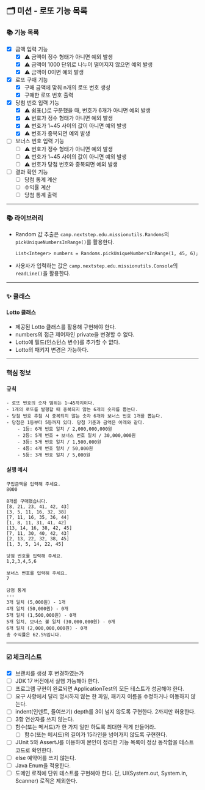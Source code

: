 ## 🗂 미션 - 로또 기능 목록

###  📚 기능 목록

- [x] 금액 입력 기능
  * [x] ⚠️ 금액이 정수 형태가 아니면 예외 발생
  * [x] ⚠️ 금액이 1000 단위로 나누어 떨어지지 않으면 예외 발생
  * [x] ⚠️ 금액이 0이면 예외 발생

-[x] 로또 구매 기능
  + [x] 구매 금액에 맞춰 n개의 로또 번호 생성
  + [x] 구매한 로또 번호 출력
  
- [x] 당첨 번호 입력 기능
    * [x] ⚠️ 쉼표(,)로 구분했을 때, 번호가 6개가 아니면 예외 발생
    * [x] ⚠️ 번호가 정수 형태가 아니면 예외 발생
    * [x] ⚠️ 번호가 1~45 사이의 값이 아니면 예외 발생
    * [x] ⚠️ 번호가 중복되면 예외 발생
  
- [ ] 보너스 번호 입력 기능
    * [ ] ⚠️ 번호가 정수 형태가 아니면 예외 발생
    * [ ] ⚠️ 번호가 1~45 사이의 값이 아니면 예외 발생
    * [ ] ⚠️ 번호가 당첨 번호와 중복되면 예외 발생

- [ ] 결과 확인 기능
  + [ ] 당첨 통계 계산
  + [ ] 수익률 계산
  + [ ] 당첨 통계 출력

---

### 📚 라이브러리
- Random 값 추출은 `camp.nextstep.edu.missionutils.Randoms`의 `pickUniqueNumbersInRange()`를 활용한다.
  ```
  List<Integer> numbers = Randoms.pickUniqueNumbersInRange(1, 45, 6);
  ```
- 사용자가 입력하는 값은 `camp.nextstep.edu.missionutils.Console`의 `readLine()`을 활용한다.

---

### ✨ 클래스

#### Lotto 클래스
- 제공된 Lotto 클래스를 활용해 구현해야 한다.
- numbers의 접근 제어자인 private을 변경할 수 없다.
- Lotto에 필드(인스턴스 변수)를 추가할 수 없다.
- Lotto의 패키지 변경은 가능하다.

---

### 핵심 정보

#### 규칙
```text
- 로또 번호의 숫자 범위는 1~45까지이다.
- 1개의 로또를 발행할 때 중복되지 않는 6개의 숫자를 뽑는다.
- 당첨 번호 추첨 시 중복되지 않는 숫자 6개와 보너스 번호 1개를 뽑는다.
- 당첨은 1등부터 5등까지 있다. 당첨 기준과 금액은 아래와 같다.
    - 1등: 6개 번호 일치 / 2,000,000,000원
    - 2등: 5개 번호 + 보너스 번호 일치 / 30,000,000원
    - 3등: 5개 번호 일치 / 1,500,000원
    - 4등: 4개 번호 일치 / 50,000원
    - 5등: 3개 번호 일치 / 5,000원
```

#### 실행 예시
```
구입금액을 입력해 주세요.
8000

8개를 구매했습니다.
[8, 21, 23, 41, 42, 43] 
[3, 5, 11, 16, 32, 38] 
[7, 11, 16, 35, 36, 44] 
[1, 8, 11, 31, 41, 42] 
[13, 14, 16, 38, 42, 45] 
[7, 11, 30, 40, 42, 43] 
[2, 13, 22, 32, 38, 45] 
[1, 3, 5, 14, 22, 45]

당첨 번호를 입력해 주세요.
1,2,3,4,5,6

보너스 번호를 입력해 주세요.
7

당첨 통계
---
3개 일치 (5,000원) - 1개
4개 일치 (50,000원) - 0개
5개 일치 (1,500,000원) - 0개
5개 일치, 보너스 볼 일치 (30,000,000원) - 0개
6개 일치 (2,000,000,000원) - 0개
총 수익률은 62.5%입니다.
```


---

###  ☑️ 체크리스트

- [x] 브랜치를 생성 후 변경하였는가
- [ ] JDK 17 버전에서 실행 가능해야 한다.
- [ ] 프로그램 구현이 완료되면 ApplicationTest의 모든 테스트가 성공해야 한다.
- [ ] 요구 사항에서 달리 명시하지 않는 한 파일, 패키지 이름을 수정하거나 이동하지 않는다.
- [ ] indent(인덴트, 들여쓰기) depth를 3이 넘지 않도록 구현한다. 2까지만 허용한다.
- [ ] 3항 연산자를 쓰지 않는다.
- [ ] 함수(또는 메서드)가 한 가지 일만 하도록 최대한 작게 만들어라.
  - [ ] 함수(또는 메서드)의 길이가 15라인을 넘어가지 않도록 구현한다.
- [ ] JUnit 5와 AssertJ를 이용하여 본인이 정리한 기능 목록이 정상 동작함을 테스트 코드로 확인한다.
- [ ] else 예약어를 쓰지 않는다.
- [ ] Java Enum을 적용한다.
- [ ] 도메인 로직에 단위 테스트를 구현해야 한다. 단, UI(System.out, System.in, Scanner) 로직은 제외한다.
